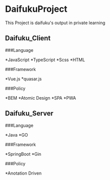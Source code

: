 # DaifukuProject

This Project is daifuku's output in private learning

## Daifuku_Client

###Language

*JavaScript
*TypeScript
*Scss
*HTML

###Framework

*Vue.js
*quasar.js

###Policy

*BEM
*Atomic Design
*SPA
*PWA


## Daifuku_Server

###Language

*Java
*GO

###Framework

*SpringBoot
*Gin

###Policy

*Anotation Driven
